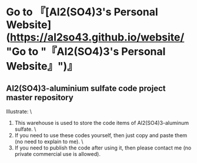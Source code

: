 Go to 『[Al2(SO4)3's Personal Website](https://al2so43.github.io/website/ "Go to "『Al2(SO4)3's Personal Website』")』
=====
Al2(SO4)3-aluminium sulfate code project master repository
--------
Illustrate: \
1. This warehouse is used to store the code items of Al2(SO4)3-aluminum sulfate.  \
2. If you need to use these codes yourself, then just copy and paste them (no need to explain to me).  \
3. If you need to publish the code after using it, then please contact me (no private commercial use is allowed).